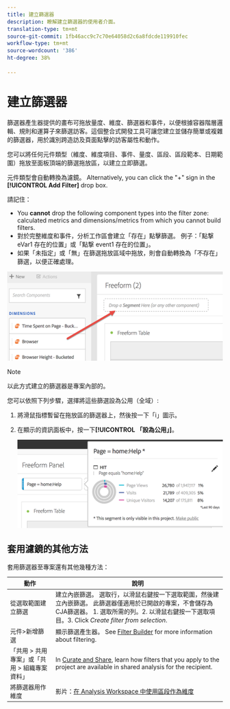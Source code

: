 ```yaml
---
title: 建立篩選器
description: 瞭解建立篩選器的使用者介面。
translation-type: tm+mt
source-git-commit: 1fb46acc9c7c70e64058d2c6a8fdcde119910fec
workflow-type: tm+mt
source-wordcount: '386'
ht-degree: 38%

---
```



# 建立篩選器

篩選器產生器提供的畫布可拖放量度、維度、篩選器和事件，以便根據容器階層邏輯、規則和運算子來篩選訪客。這個整合式開發工具可讓您建立並儲存簡單或複雜的篩選器，用於識別跨造訪及頁面點擊的訪客屬性和動作。

您可以將任何元件類型（維度、維度項目、事件、量度、區段、區段範本、日期範圍）拖放至面板頂端的篩選拖放區，以建立立即篩選。

元件類型會自動轉換為濾鏡。 Alternatively, you can click the &quot;+&quot; sign in the **[!UICONTROL Add Filter]** drop box.

請記住：

* You **cannot** drop the following component types into the filter zone: calculated metrics and dimensions/metrics from which you cannot build filters.
* 對於完整維度和事件，分析工作區會建立「存在」點擊篩選。 例子：「點撃 eVar1 存在的位置」或「點撃 event1 存在的位置」。
* 如果「未指定」或「無」在篩選拖放區域中拖放，則會自動轉換為「不存在」篩選，以便正確處理。

![](assets/segment-dropzone.png)

>[!NOTE]
>
>以此方式建立的篩選器是專案內部的。

您可以依照下列步驟，選擇將這些篩選設為公用（全域）:

1. 將滑鼠指標暫留在拖放區的篩選器上，然後按一下「i」圖示。
1. 在顯示的資訊面板中，按一下&#x200B;**[!UICONTROL 「設為公用」]**。

   ![](assets/segment-info.png)

## 套用濾鏡的其他方法

套用篩選器至專案還有其他幾種方法：

| 動作 | 說明 |
|--- |--- |
| 從選取範圍建立篩選 | 建立內嵌篩選。 選取行，以滑鼠右鍵按一下選取範圍，然後建立內嵌篩選。 此篩選器僅適用於已開啟的專案，不會儲存為CJA篩選器。 1. 選取所需的列。2. 以滑鼠右鍵按一下選取項目。3. Click *Create filter from selection*. |
| 元件>新增篩選 | 顯示篩選產生器。 See [Filter Builder](https://docs.adobe.com/content/help/zh-Hant/analytics/components/segmentation/segmentation-workflow/seg-build.html) for more information about filtering. |
| 「共用 > 共用專案」或「共用 > 組織專案資料」 | In [Curate and Share](https://docs.adobe.com/content/help/zh-Hant/analytics/analyze/analysis-workspace/curate-share/curate.html#concept_4A9726927E7C44AFA260E2BB2721AFC6), learn how filters that you apply to the project are available in shared analysis for the recipient. |
| 將篩選器用作維度 | 影片：[在 Analysis Workspace 中使用區段作為維度](https://www.youtube.com/watch?v=WmSdReKTWto&amp;list=PL2tCx83mn7GuNnQdYGOtlyCu0V5mEZ8sS&amp;index=39) |
